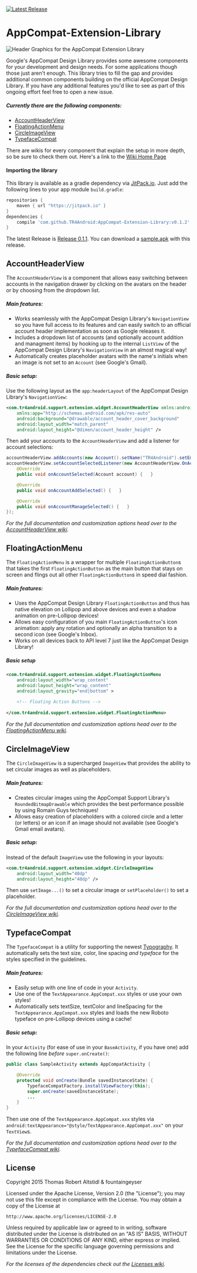 [![Latest Release](https://img.shields.io/github/release/TR4Android/AppCompat-Extension-Library.svg?label=JitPack)](https://jitpack.io/#TR4Android/AppCompat-Extension-Library)

# AppCompat-Extension-Library
![Header Graphics for the AppCompat Extension Library](https://raw.githubusercontent.com/TR4Android/AppCompat-Extension-Library/master/promo-images/Header.png)

Google's AppCompat Design Library provides some awesome components for your development and design needs. For some applications though those just aren't enough. This library tries to fill the gap and provides additional common components building on the official AppCompat Design Library. If you have any additional features you'd like to see as part of this ongoing effort feel free to open a new issue.
##### Currently there are the following components:
* [AccountHeaderView](https://github.com/TR4Android/AppCompat-Extension-Library#accountheaderview)
* [FloatingActionMenu](https://github.com/TR4Android/AppCompat-Extension-Library#floatingactionmenu)
* [CircleImageView](https://github.com/TR4Android/AppCompat-Extension-Library#circleimageview)
* [TypefaceCompat](https://github.com/TR4Android/AppCompat-Extension-Library#typefacecompat)

There are wikis for every component that explain the setup in more depth, so be sure to check them out. Here's a link to the [Wiki Home Page](https://github.com/TR4Android/AppCompat-Extension-Library/wiki)

#### Importing the library
This library is available as a gradle dependency via [JitPack.io](https://github.com/jitpack/jitpack.io). Just add the following lines to your app module `build.gradle`:
``` gradle
repositories { 
    maven { url "https://jitpack.io" }
}
dependencies {
    compile 'com.github.TR4Android:AppCompat-Extension-Library:v0.1.2'
}
```
The latest Release is [Release 0.1.1](https://github.com/TR4Android/AppCompat-Extension-Library/releases/tag/v0.1.2). You can download a [sample.apk](https://github.com/TR4Android/AppCompat-Extension-Library/releases/download/v0.1.2/sample.apk) with this release.

## AccountHeaderView
The `AccountHeaderView` is a component that allows easy switching between accounts in the navigation drawer by clicking on the avatars on the header or by choosing from the dropdown list.

##### Main features:
* Works seamlessly with the AppCompat Design Library's `NavigationView` so you have full access to its features and can easily switch to an official account header implementation as soon as Google releases it.
* Includes a dropdown list of accounts (and optionally account addition and managment items) by hooking up to the internal `ListView` of the AppCompat Design Library's `NavigationView` in an almost magical way!
* Automatically creates placeholder avatars with the name's initials when an image is not set to an `Account` (see Google's Gmail).

##### Basic setup:
Use the following layout as the `app:headerLayout` of the AppCompat Design Library's `NavigationView`:
```xml
<com.tr4android.support.extension.widget.AccountHeaderView xmlns:android="http://schemas.android.com/apk/res/android"
    xmlns:app="http://schemas.android.com/apk/res-auto"
    android:background="@drawable/account_header_cover_background"
    android:layout_width="match_parent"
    android:layout_height="@dimen/account_header_height" />
```
Then add your accounts to the `AccountHeaderView` and add a listener for account selections:
```java
accountHeaderView.addAccounts(new Account().setName("TR4Android").setEmail("tr4android@example.com").setIconResource(R.drawable.account_drawer_profile_image_tr4android), ...);
accountHeaderView.setAccountSelectedListener(new AccountHeaderView.OnAccountSelectedListener() {
    @Override
    public void onAccountSelected(Account account) {   }

    @Override
    public void onAccountAddSelected() {   }

    @Override
    public void onAccountManageSelected() {   }
});
```

*For the full documentation and customization options head over to the [AccountHeaderView wiki](https://github.com/TR4Android/AppCompat-Extension-Library/wiki/AccountHeaderView).*

## FloatingActionMenu
The `FloatingActionMenu` is a wrapper for multiple `FloatingActionButton`s that takes the first `FloatingActionButton` as the main button that stays on screen and flings out all other `FloatingActionButton`s in speed dial fashion.

##### Main features:
* Uses the AppCompat Design Library `FloatingActionButton` and thus has native elevation on Lollipop and above devices and even a shadow animation on pre-Lollipop devices!
* Allows easy configuration of you main `FloatingActionButton`'s icon animation: apply any rotation and optionally an alpha transition to a second icon (see Google's Inbox).
* Works on all devices back to API level 7 just like the AppCompat Design Library!

##### Basic setup
```xml
<com.tr4android.support.extension.widget.FloatingActionMenu
    android:layout_width="wrap_content"
    android:layout_height="wrap_content"
    android:layout_gravity="end|bottom" >
    
    <!-- Floating Action Buttons -->
    
</com.tr4android.support.extension.widget.FloatingActionMenu>
```

*For the full documentation and customization options head over to the [FloatingActionMenu wiki](https://github.com/TR4Android/AppCompat-Extension-Library/wiki/FloatingActionMenu).*

## CircleImageView
The `CircleImageView` is a supercharged `ImageView` that provides the ability to set circular images as well as placeholders. 

##### Main features:
* Creates circular images using the AppCompat Support Library's `RoundedBitmapDrawable` which provides the best performance possible by using Romain Guys techniques!
* Allows easy creation of placeholders with a colored circle and a letter (or letters) or an icon if an image should not available (see Google's Gmail email avatars).

##### Basic setup:
Instead of the default `ImageView` use the following in your layouts:
```xml
<com.tr4android.support.extension.widget.CircleImageView
    android:layout_width="40dp"
    android:layout_height="40dp" />
```
Then use `setImage...()` to set a circular image or `setPlaceholder()` to set a placeholder.

*For the full documentation and customization options head over to the [CircleImageView wiki](https://github.com/TR4Android/AppCompat-Extension-Library/wiki/CircleImageView).*

## TypefaceCompat
The `TypefaceCompat` is a utility for supporting the newest [Typography](https://www.google.com/design/spec/style/typography.html). It automatically sets the text size, color, line spacing *and typeface* for the styles specified in the guidelines.

##### Main features:
* Easily setup with one line of code in your `Activity`.
* Use one of the `TextAppearance.AppCompat.xxx` styles or use your own styles!
* Automatically sets textSize, textColor and lineSpacing for the `TextAppearance.AppCompat.xxx` styles and loads the new Roboto typeface on pre-Lollipop devices using a cache!

##### Basic setup:
In your `Activity` (for ease of use in your `BaseActivity`, if you have one) add the following line *before* `super.onCreate()`:
```java
public class SampleActivity extends AppCompatActivity {

    @Override
    protected void onCreate(Bundle savedInstanceState) {
        TypefaceCompatFactory.installViewFactory(this);
        super.onCreate(savedInstanceState);
        ...
    }
}
```
Then use one of the `TextAppearance.AppCompat.xxx` styles via `android:textAppearance="@style/TextAppearance.AppCompat.xxx"` on your `TextView`s.

*For the full documentation and customization options head over to the [TypefaceCompat wiki](https://github.com/TR4Android/AppCompat-Extension-Library/wiki/TypefaceCompat).*

## License

Copyright 2015 Thomas Robert Altstidl & fountaingeyser

Licensed under the Apache License, Version 2.0 (the "License");
you may not use this file except in compliance with the License.
You may obtain a copy of the License at

    http://www.apache.org/licenses/LICENSE-2.0

Unless required by applicable law or agreed to in writing, software
distributed under the License is distributed on an "AS IS" BASIS,
WITHOUT WARRANTIES OR CONDITIONS OF ANY KIND, either express or implied.
See the License for the specific language governing permissions and
limitations under the License.

*For the licenses of the dependencies check out the [Licenses wiki](https://github.com/TR4Android/AppCompat-Extension-Library/wiki/Licenses).*
